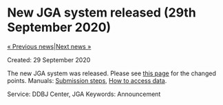 New JGA system released (29th September 2020)
=============================================

<div class="post_nav">

[« Previous news](/news/en/200928-e.html)<span
class="separater">\|</span>[Next news »](/news/en/201005-e.html)

</div>

<div id="share">

<a href="https://twitter.com/share?url=https://www.ddbj.nig.ac.jp/news/en/200929-e.html&amp;text=New%20JGA%20system%20released%20(29th%20September%202020)" class="socials-share-link twitter"><em></em></a><a href="https://www.facebook.com/sharer/sharer.php?u=https://www.ddbj.nig.ac.jp/news/en/200929-e.html" class="socials-share-link facebook-official"><em></em></a><a href="https://plus.google.com/share?url=https://www.ddbj.nig.ac.jp/news/en/200929-e.html" class="socials-share-link google"><em></em></a>

</div>

<div id="post_time">

<span class="published">Created: 29 September 2020</span>

</div>

The new JGA system was released. Please see [this
page](/jga/update-202009-e.html) for the changed points. Manuals:
[Submission steps](/jga/services/index.html), [How to access
data](/jga/services/index.html).

<span class="faq_category">Service: DDBJ Center, JGA</span> <span
class="faq_category">Keywords: Announcement</span>
